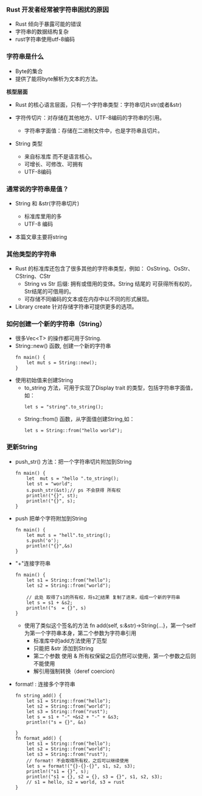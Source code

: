 ### Rust 开发者经常被字符串困扰的原因
* Rust 倾向于暴露可能的错误
* 字符串的数据结构复杂
* rust字符串使用utf-8编码

### 字符串是什么

* Byte的集合
* 提供了能将byte解析为文本的方法。

**核型层面**
* Rust 的核心语言层面，只有一个字符串类型：字符串切片str(或者&str)
* 字符传切片：对存储在其他地方、UTF-8编码的字符串的引用。
    * 字符串字面值：存储在二进制文件中，也是字符串且切片。

* String 类型
    * 来自标准库 而不是语言核心。
    * 可增长、可修改、可拥有
    * UTF-8编码

### 通常说的字符串是值？
* String 和 &str(字符串切片)
    * 标准库里用的多
    * UTF-8 编码

* 本篇文章主要将string

### 其他类型的字符串
* Rust 的标准库还包含了很多其他的字符串类型，例如： OsString、OsStr、CString、CStr
    * String vs Str 后缀: 拥有或借用的变体。String 结尾的 可获得所有权的， Str结尾的可借用的。
    * 可存储不同编码的文本或在内存中以不同的形式展现。
* Library create 针对存储字符串可提供更多的选项。

### 如何创建一个新的字符串（String）

* 很多Vec\<T> 的操作都可用于String.
* String::new() 函数, 创建一个新的字符串
    ```
    fn main() {
        let mut s = String::new();
    }
    ```
* 使用初始值来创建String
    * to_string 方法，可用于实现了Display trait 的类型，包括字符串字面值，如：
        ```
        let s = "string".to_string();
        ```
    * String::from() 函数，从字面值创建String,如：
        ```
        let s = String::from("hello world");
        ```
    
### 更新String

* push_str() 方法：把一个字符串切片附加到String
    ```
    fn main() {
        let  mut s = "hello ".to_string();
        let st = "world";
        s.push_str(&st);// ps 不会获得 所有权 
        println!("{}", st);
        println!("{}", s);
    }
    ```
* push 把单个字符附加到String
    ```
    fn main() {
        let mut s = "hell".to_string();
        s.push('o');
        println!("{}",&s)
    }
    ```
* "+"连接字符串
    ```
    fn main() {
        let s1 = String::from("hello");
        let s2 = String::from("world");
        
        // 此处 取得了s1的所有权，将s2结果 复制了进来，组成一个新的字符串
        let s = s1 + &s2;
        println!("s  = {}", s)
    }
    ```
    * 使用了类似这个签名的方法 fn add(self, s:&str)->String{...}，第一个self为第一个字符串本身，第二个参数为字符串引用
        * 标准库中的add方法使用了范型
        * 只能把 &str 添加到String
        * 第二个参数 使用 & 所有权保留之后仍然可以使用，第一个参数之后则不能使用
        * 解引用强制转换（deref coercion)

* format! : 连接多个字符串
    ```
    fn string_add() {
        let s1 = String::from("hello");
        let s2 = String::from("world");
        let s3 = String::from("rust");
        let s = s1 + "-" +&s2 + "-" + &s3;
        println!("s = {}", &s)

    }
    fn format_add() {
        let s1 = String::from("hello");
        let s2 = String::from("world");
        let s3 = String::from("rust");
        // format! 不会取得所有权，之后可以继续使用
        let s = format!("{}-{}-{}", s1, s2, s3);
        println!("s1 = {}", s);
        println!("s1 = {}, s2 = {}, s3 = {}", s1, s2, s3);
        // s1 = hello, s2 = world, s3 = rust
    }
    ```